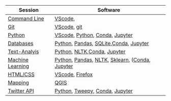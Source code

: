 Session | Software
--------| -------------------------
[Command Line](https://github.com/DHRI-Curriculum/command-line) | [VScode](sections/vscode.md), 
[Git](https://github.com/DHRI-Curriculum/git) | [VScode](sections/vscode.md), [git](sections/git.md)
[Python](https://github.com/DHRI-Curriculum/python) | [VScode](sections/vscode.md), [Python](sections/python.md), [Conda](sections/conda.md), [Jupyter](sections/jupyter.md)
[Databases](https://github.com/DHRI-Curriculum/databases) | [Python](sections/python.md), [Pandas](sections/pandas.md), [SQLite](sections/sqlite.md),[Conda](sections/conda.md), [Jupyter](sections/jupyter.md)
[Text-Analyis](https://github.com/DHRI-Curriculum/text-analysis) | [Python](sections/python.md), [NLTK](sections/pandas.md),[Conda](sections/conda.md), [Jupyter](sections/jupyter.md)
[Machine Learning](https://github.com/DHRI-Curriculum/machine-learning)| [Python](sections/python.md), [Pandas](sections/pandas.md), [NLTK](sections/pandas.md), [Sklearn](sections/sklearn.md), ([Conda](sections/conda.md), [Jupyter](sections/jupyter.md)
[HTML/CSS](https://github.com/DHRI-Curriculum/html-css) | [VScode](sections/vscode.md), [Firefox](sections/firefox.md)
[Mapping](https://github.com/DHRI-Curriculum/mapping) | [QGIS](sections/qgis.md)
[Twitter API](https://github.com/DHRI-Curriculum/twitter-api) | [Python](sections/python.md), [Tweepy](sections/tweepy.py), [Conda](sections/conda.md), [Jupyter](sections/jupyter.md)

<!--Website | [VScode](sections/vscode.md), [Git](sections/git.md), [Firefox](sections/firefox.md), [Jekyll](sections/jekyll.md))>


